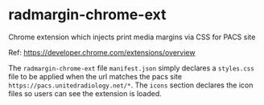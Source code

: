 # radmargin-chrome-ext
Chrome extension which injects print media margins via CSS for PACS site

Ref:  https://developer.chrome.com/extensions/overview

The `radmargin-chrome-ext` file `manifest.json` simply declares a `styles.css` file to be applied when the url matches the pacs site `https://pacs.unitedradiology.net/*`.  The `icons` section declares the icon files so users can see the extension is loaded.
